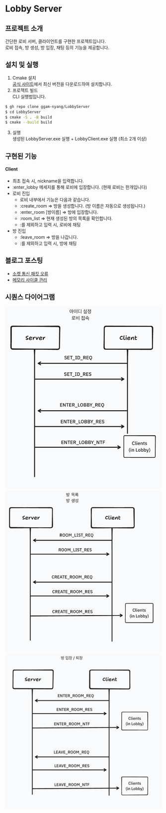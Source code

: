# Lobby Server

## 프로젝트 소개
간단한 로비 서버, 클라이언트를 구현한 프로젝트입니다.  
로비 접속, 방 생성, 방 입장, 채팅 등의 기능을 제공합니다. 


## 설치 및 실행
1. Cmake 설치  
   [공식 사이트](https://cmake.org/download/)에서 최신 버전을 다운로드하여 설치합니다.
2. 프로젝트 빌드  
   CLI 실행법입니다.
```bash
$ gh repo clone ggam-nyang/LobbyServer
$ cd LobbyServer
$ cmake -S . -B build
$ cmake --build build
```

3. 실행  
   생성된 LobbyServer.exe 실행 + LobbyClient.exe 실행 (최소 2개 이상)

## 구현된 기능
#### Client
- 최초 접속 시, nickname을 입력합니다.
- :enter_lobby  메세지를 통해 로비에 입장합니다. (현재 로비는 한개입니다)
- 로비 진입
  - 로비 내부에서 기능은 다음과 같습니다.
  - :create_room => 방을 생성합니다. (방 이름은 자동으로 생성됩니다.)
  - :enter_room [방이름] => 방에 입장합니다.
  - :room_list => 현재 생성된 방의 목록을 확인합니다.
  - :를 제외하고 입력 시, 로비에 채팅
- 방 진입
  - :leave_room => 방을 나갑니다.
  - :를 제외하고 입력 시, 방에 채팅

## 블로그 포스팅
- [소켓 통신 패킷 오류](https://ggam-nyang.github.io/c++/PacketProcess/)
- [메모리 사이클 관리](https://ggam-nyang.github.io/c++/MemoryCycle/)

## 시퀀스 다이어그램
![Sequence1](assets/sequence1.png)
![Sequence2](assets/sequence2.png)
![Sequence3](assets/sequence3.png)